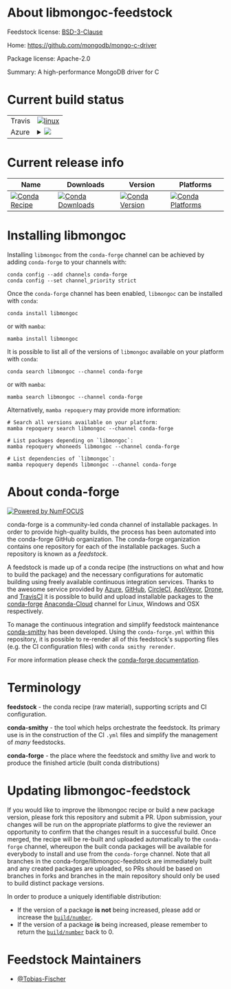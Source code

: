 About libmongoc-feedstock
=========================

Feedstock license: [BSD-3-Clause](https://github.com/conda-forge/libmongoc-feedstock/blob/main/LICENSE.txt)

Home: https://github.com/mongodb/mongo-c-driver

Package license: Apache-2.0

Summary: A high-performance MongoDB driver for C

Current build status
====================


<table><tr>
    <td>Travis</td>
    <td>
      <a href="https://app.travis-ci.com/conda-forge/libmongoc-feedstock">
        <img alt="linux" src="https://img.shields.io/travis/com/conda-forge/libmongoc-feedstock/main.svg?label=Linux">
      </a>
    </td>
  </tr>
    
  <tr>
    <td>Azure</td>
    <td>
      <details>
        <summary>
          <a href="https://dev.azure.com/conda-forge/feedstock-builds/_build/latest?definitionId=13618&branchName=main">
            <img src="https://dev.azure.com/conda-forge/feedstock-builds/_apis/build/status/libmongoc-feedstock?branchName=main">
          </a>
        </summary>
        <table>
          <thead><tr><th>Variant</th><th>Status</th></tr></thead>
          <tbody><tr>
              <td>linux_64</td>
              <td>
                <a href="https://dev.azure.com/conda-forge/feedstock-builds/_build/latest?definitionId=13618&branchName=main">
                  <img src="https://dev.azure.com/conda-forge/feedstock-builds/_apis/build/status/libmongoc-feedstock?branchName=main&jobName=linux&configuration=linux%20linux_64_" alt="variant">
                </a>
              </td>
            </tr><tr>
              <td>linux_aarch64</td>
              <td>
                <a href="https://dev.azure.com/conda-forge/feedstock-builds/_build/latest?definitionId=13618&branchName=main">
                  <img src="https://dev.azure.com/conda-forge/feedstock-builds/_apis/build/status/libmongoc-feedstock?branchName=main&jobName=linux&configuration=linux%20linux_aarch64_" alt="variant">
                </a>
              </td>
            </tr><tr>
              <td>linux_ppc64le</td>
              <td>
                <a href="https://dev.azure.com/conda-forge/feedstock-builds/_build/latest?definitionId=13618&branchName=main">
                  <img src="https://dev.azure.com/conda-forge/feedstock-builds/_apis/build/status/libmongoc-feedstock?branchName=main&jobName=linux&configuration=linux%20linux_ppc64le_" alt="variant">
                </a>
              </td>
            </tr><tr>
              <td>osx_64</td>
              <td>
                <a href="https://dev.azure.com/conda-forge/feedstock-builds/_build/latest?definitionId=13618&branchName=main">
                  <img src="https://dev.azure.com/conda-forge/feedstock-builds/_apis/build/status/libmongoc-feedstock?branchName=main&jobName=osx&configuration=osx%20osx_64_" alt="variant">
                </a>
              </td>
            </tr><tr>
              <td>osx_arm64</td>
              <td>
                <a href="https://dev.azure.com/conda-forge/feedstock-builds/_build/latest?definitionId=13618&branchName=main">
                  <img src="https://dev.azure.com/conda-forge/feedstock-builds/_apis/build/status/libmongoc-feedstock?branchName=main&jobName=osx&configuration=osx%20osx_arm64_" alt="variant">
                </a>
              </td>
            </tr><tr>
              <td>win_64</td>
              <td>
                <a href="https://dev.azure.com/conda-forge/feedstock-builds/_build/latest?definitionId=13618&branchName=main">
                  <img src="https://dev.azure.com/conda-forge/feedstock-builds/_apis/build/status/libmongoc-feedstock?branchName=main&jobName=win&configuration=win%20win_64_" alt="variant">
                </a>
              </td>
            </tr>
          </tbody>
        </table>
      </details>
    </td>
  </tr>
</table>

Current release info
====================

| Name | Downloads | Version | Platforms |
| --- | --- | --- | --- |
| [![Conda Recipe](https://img.shields.io/badge/recipe-libmongoc-green.svg)](https://anaconda.org/conda-forge/libmongoc) | [![Conda Downloads](https://img.shields.io/conda/dn/conda-forge/libmongoc.svg)](https://anaconda.org/conda-forge/libmongoc) | [![Conda Version](https://img.shields.io/conda/vn/conda-forge/libmongoc.svg)](https://anaconda.org/conda-forge/libmongoc) | [![Conda Platforms](https://img.shields.io/conda/pn/conda-forge/libmongoc.svg)](https://anaconda.org/conda-forge/libmongoc) |

Installing libmongoc
====================

Installing `libmongoc` from the `conda-forge` channel can be achieved by adding `conda-forge` to your channels with:

```
conda config --add channels conda-forge
conda config --set channel_priority strict
```

Once the `conda-forge` channel has been enabled, `libmongoc` can be installed with `conda`:

```
conda install libmongoc
```

or with `mamba`:

```
mamba install libmongoc
```

It is possible to list all of the versions of `libmongoc` available on your platform with `conda`:

```
conda search libmongoc --channel conda-forge
```

or with `mamba`:

```
mamba search libmongoc --channel conda-forge
```

Alternatively, `mamba repoquery` may provide more information:

```
# Search all versions available on your platform:
mamba repoquery search libmongoc --channel conda-forge

# List packages depending on `libmongoc`:
mamba repoquery whoneeds libmongoc --channel conda-forge

# List dependencies of `libmongoc`:
mamba repoquery depends libmongoc --channel conda-forge
```


About conda-forge
=================

[![Powered by
NumFOCUS](https://img.shields.io/badge/powered%20by-NumFOCUS-orange.svg?style=flat&colorA=E1523D&colorB=007D8A)](https://numfocus.org)

conda-forge is a community-led conda channel of installable packages.
In order to provide high-quality builds, the process has been automated into the
conda-forge GitHub organization. The conda-forge organization contains one repository
for each of the installable packages. Such a repository is known as a *feedstock*.

A feedstock is made up of a conda recipe (the instructions on what and how to build
the package) and the necessary configurations for automatic building using freely
available continuous integration services. Thanks to the awesome service provided by
[Azure](https://azure.microsoft.com/en-us/services/devops/), [GitHub](https://github.com/),
[CircleCI](https://circleci.com/), [AppVeyor](https://www.appveyor.com/),
[Drone](https://cloud.drone.io/welcome), and [TravisCI](https://travis-ci.com/)
it is possible to build and upload installable packages to the
[conda-forge](https://anaconda.org/conda-forge) [Anaconda-Cloud](https://anaconda.org/)
channel for Linux, Windows and OSX respectively.

To manage the continuous integration and simplify feedstock maintenance
[conda-smithy](https://github.com/conda-forge/conda-smithy) has been developed.
Using the ``conda-forge.yml`` within this repository, it is possible to re-render all of
this feedstock's supporting files (e.g. the CI configuration files) with ``conda smithy rerender``.

For more information please check the [conda-forge documentation](https://conda-forge.org/docs/).

Terminology
===========

**feedstock** - the conda recipe (raw material), supporting scripts and CI configuration.

**conda-smithy** - the tool which helps orchestrate the feedstock.
                   Its primary use is in the construction of the CI ``.yml`` files
                   and simplify the management of *many* feedstocks.

**conda-forge** - the place where the feedstock and smithy live and work to
                  produce the finished article (built conda distributions)


Updating libmongoc-feedstock
============================

If you would like to improve the libmongoc recipe or build a new
package version, please fork this repository and submit a PR. Upon submission,
your changes will be run on the appropriate platforms to give the reviewer an
opportunity to confirm that the changes result in a successful build. Once
merged, the recipe will be re-built and uploaded automatically to the
`conda-forge` channel, whereupon the built conda packages will be available for
everybody to install and use from the `conda-forge` channel.
Note that all branches in the conda-forge/libmongoc-feedstock are
immediately built and any created packages are uploaded, so PRs should be based
on branches in forks and branches in the main repository should only be used to
build distinct package versions.

In order to produce a uniquely identifiable distribution:
 * If the version of a package **is not** being increased, please add or increase
   the [``build/number``](https://docs.conda.io/projects/conda-build/en/latest/resources/define-metadata.html#build-number-and-string).
 * If the version of a package **is** being increased, please remember to return
   the [``build/number``](https://docs.conda.io/projects/conda-build/en/latest/resources/define-metadata.html#build-number-and-string)
   back to 0.

Feedstock Maintainers
=====================

* [@Tobias-Fischer](https://github.com/Tobias-Fischer/)

